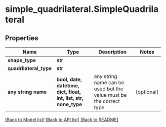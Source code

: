 # simple_quadrilateral.SimpleQuadrilateral

## Properties
Name | Type | Description | Notes
------------ | ------------- | ------------- | -------------
**shape_type** | **str** |  | 
**quadrilateral_type** | **str** |  | 
**any string name** | **bool, date, datetime, dict, float, int, list, str, none_type** | any string name can be used but the value must be the correct type | [optional]

[[Back to Model list]](../README.md#documentation-for-models) [[Back to API list]](../README.md#documentation-for-api-endpoints) [[Back to README]](../README.md)


